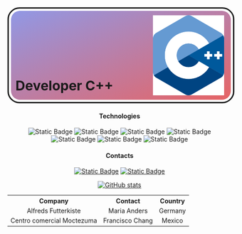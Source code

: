 <div style="border: 3px solid; height: 210px;width:100%; border-radius: 27px">
  <div style="width: calc(100% - 10px);height: 200px;position: relative;top: 5px;left: 5px;border-radius: 20px;background: linear-gradient(to left top, #e66465, #9198e5);">
    <img src="./src/ISO_C++_Logo.svg" style="display: block; position: relative; height: 180px; top: 10px; left: calc(100% - 175px)">
    <div style="position: relative; left: 10px; bottom: 30px; font-size: 30px; font-weight: bold">Developer C++</div>
  </div>
</div>

#### <div style="text-align:center">Technologies</div>

<div style="text-align:center;width:100%">

![Static Badge](https://img.shields.io/badge/-C++17-6284ff?style=for-the-badge&logo=c%2b%2b&logoColor=black) ![Static Badge](https://img.shields.io/badge/-cmake-black?style=for-the-badge&logo=cmake&logoColor=white&logoSize=autolabelColor=black&color=red) ![Static Badge](https://img.shields.io/badge/-gdb-ee914f?style=for-the-badge&logo=gnu&logoColor=black) ![Static Badge](https://img.shields.io/badge/-html-9613a7?style=for-the-badge&logo=html5&logoColor=black) ![Static Badge](https://img.shields.io/badge/-css-e5e81d?style=for-the-badge&logo=css3&logoColor=154a99) ![Static Badge](https://img.shields.io/badge/-java_script-e84173?style=for-the-badge&logo=JavaScript&logoColor=ffff00) ![Static Badge](https://img.shields.io/badge/-linux-990000?style=for-the-badge&logo=linux&logoColor=white)

</div>

#### <div style="text-align:center">Contacts</div>

<div style="text-align: center">

[![Static Badge](https://img.shields.io/badge/-vkontakte-55557f?style=for-the-badge&logo=vk&logoColor=white)](https://vk.com/ts.upgrade) [![Static Badge](https://img.shields.io/badge/-telegram-35354f?style=for-the-badge&logo=telegram&logoColor=blue)](https://vk.com/ts.upgrade)

</div>

<div style="text-align:center">

[![GitHub stats](https://github-readme-stats.vercel.app/api?username=monksbarn&show_icons=true&theme=dark)](https://github.com/monksbarn)

</div>

<table style="text-align: center">
  <tr>
    <th>Company</th>
    <th>Contact</th>
    <th>Country</th>
  </tr>
  <tr>
    <td>Alfreds Futterkiste</td>
    <td>Maria Anders</td>
    <td>Germany</td>
  </tr>
  <tr>
    <td>Centro comercial Moctezuma</td>
    <td>Francisco Chang</td>
    <td>Mexico</td>
  </tr>
</table>
